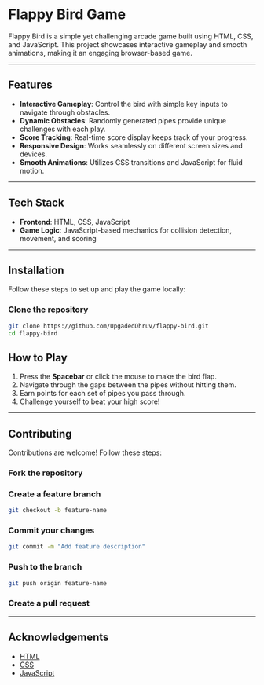 # Flappy Bird Game

Flappy Bird is a simple yet challenging arcade game built using HTML, CSS, and JavaScript. This project showcases interactive gameplay and smooth animations, making it an engaging browser-based game.

---

## Features

- **Interactive Gameplay**: Control the bird with simple key inputs to navigate through obstacles.
- **Dynamic Obstacles**: Randomly generated pipes provide unique challenges with each play.
- **Score Tracking**: Real-time score display keeps track of your progress.
- **Responsive Design**: Works seamlessly on different screen sizes and devices.
- **Smooth Animations**: Utilizes CSS transitions and JavaScript for fluid motion.

---

## Tech Stack

- **Frontend**: HTML, CSS, JavaScript
- **Game Logic**: JavaScript-based mechanics for collision detection, movement, and scoring

---

## Installation

Follow these steps to set up and play the game locally:

### Clone the repository
   ```bash
   git clone https://github.com/UpgadedDhruv/flappy-bird.git
   cd flappy-bird
   ```



## How to Play

1. Press the **Spacebar** or click the mouse to make the bird flap.
2. Navigate through the gaps between the pipes without hitting them.
3. Earn points for each set of pipes you pass through.
4. Challenge yourself to beat your high score!

---





## Contributing

Contributions are welcome! Follow these steps:

### Fork the repository

### Create a feature branch
   ```bash
   git checkout -b feature-name
   ```

### Commit your changes
   ```bash
   git commit -m "Add feature description"
   ```

### Push to the branch
   ```bash
   git push origin feature-name
   ```

### Create a pull request

---



## Acknowledgements

- [HTML](https://developer.mozilla.org/en-US/docs/Web/HTML)
- [CSS](https://developer.mozilla.org/en-US/docs/Web/CSS)
- [JavaScript](https://developer.mozilla.org/en-US/docs/Web/JavaScript)

